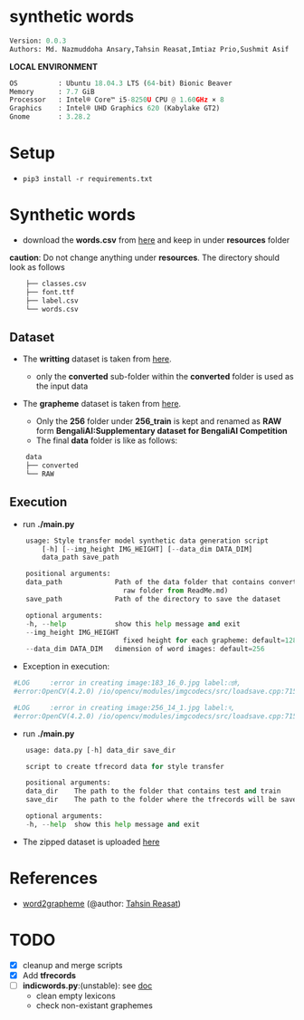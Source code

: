 # synthetic words


```python
Version: 0.0.3     
Authors: Md. Nazmuddoha Ansary,Tahsin Reasat,Imtiaz Prio,Sushmit Asif  
```
**LOCAL ENVIRONMENT**  
```python
OS          : Ubuntu 18.04.3 LTS (64-bit) Bionic Beaver        
Memory      : 7.7 GiB  
Processor   : Intel® Core™ i5-8250U CPU @ 1.60GHz × 8    
Graphics    : Intel® UHD Graphics 620 (Kabylake GT2)  
Gnome       : 3.28.2  
```
# Setup
* ```pip3 install -r requirements.txt```

# Synthetic words
* download the **words.csv** from [here](https://www.kaggle.com/reasat/extract-word-image-and-label) and keep in under **resources** folder

**caution**: Do not change anything under **resources**. The directory should look as follows
```python
    ├── classes.csv
    ├── font.ttf
    ├── label.csv
    └── words.csv
```


## Dataset
* The **writting** dataset is taken from [here](https://www.kaggle.com/reasat/banglawriting).
    * only the **converted**  sub-folder within the **converted** folder is used as the input data 

* The **grapheme** dataset is taken from [here](https://www.kaggle.com/pestipeti/bengali-quick-eda/#data). 
    * Only the **256** folder under **256_train** is kept and renamed as **RAW** form **BengaliAI:Supplementary dataset for BengaliAI Competition**
    * The final **data** folder is like as follows:

```python
    data
    ├── converted
    └── RAW
```


## Execution
* run **./main.py**
```python
    usage: Style transfer model synthetic data generation script
        [-h] [--img_height IMG_HEIGHT] [--data_dim DATA_DIM]
        data_path save_path

    positional arguments:
    data_path             Path of the data folder that contains converted and
                            raw folder from ReadMe.md)
    save_path             Path of the directory to save the dataset

    optional arguments:
    -h, --help            show this help message and exit
    --img_height IMG_HEIGHT
                            fixed height for each grapheme: default=128
    --data_dim DATA_DIM   dimension of word images: default=256

```
* Exception in execution:
```python
 #LOG     :error in creating image:183_16_0.jpg label:শ্রেষ্ঠ,
 #error:OpenCV(4.2.0) /io/opencv/modules/imgcodecs/src/loadsave.cpp:715: error: (-215:Assertion failed) !_img.empty() in function 'imwrite'

 #LOG     :error in creating image:256_14_1.jpg label:ব,
 #error:OpenCV(4.2.0) /io/opencv/modules/imgcodecs/src/loadsave.cpp:715: error: (-215:Assertion failed) !_img.empty() in function 'imwrite'

```
* run **./main.py**
```python
    usage: data.py [-h] data_dir save_dir

    script to create tfrecord data for style transfer

    positional arguments:
    data_dir    The path to the folder that contains test and train
    save_dir    The path to the folder where the tfrecords will be saved

    optional arguments:
    -h, --help  show this help message and exit

```
* The zipped dataset is uploaded [here](https://www.kaggle.com/nazmuddhohaansary/banglawords)
# References

* [word2grapheme](https://www.kaggle.com/reasat/extract-word-image-and-label) (@author: [Tahsin Reasat](https://www.kaggle.com/reasat))


# TODO
- [x] cleanup and merge scripts
- [x] Add **tfrecords**
- [ ] **indicwords.py**:(unstable): see [doc](/doc/indicwords.md)
    * clean empty lexicons
    * check non-existant graphemes

